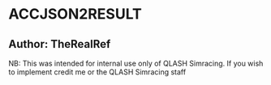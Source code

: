 # ACCJSON2RESULT
## Author: TheRealRef

NB: This was intended for internal use only of QLASH Simracing. If you wish to implement credit me or the QLASH Simracing staff
